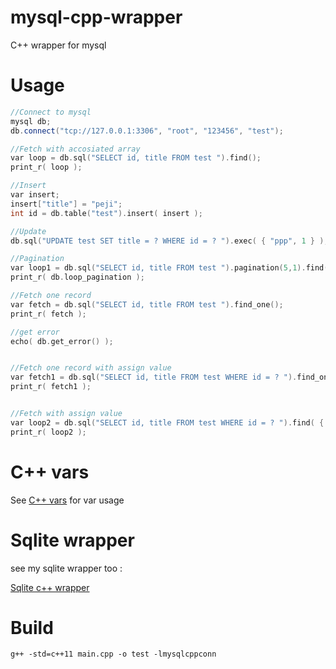 # mysql-cpp-wrapper
C++ wrapper for mysql

# Usage

```c++
//Connect to mysql
mysql db;
db.connect("tcp://127.0.0.1:3306", "root", "123456", "test");

//Fetch with accosiated array
var loop = db.sql("SELECT id, title FROM test ").find();
print_r( loop );

//Insert
var insert;
insert["title"] = "peji";
int id = db.table("test").insert( insert );

//Update
db.sql("UPDATE test SET title = ? WHERE id = ? ").exec( { "ppp", 1 } );

//Pagination
var loop1 = db.sql("SELECT id, title FROM test ").pagination(5,1).find();
print_r( db.loop_pagination );

//Fetch one record
var fetch = db.sql("SELECT id, title FROM test ").find_one();
print_r( fetch );

//get error
echo( db.get_error() );


//Fetch one record with assign value
var fetch1 = db.sql("SELECT id, title FROM test WHERE id = ? ").find_one( { 1 } );
print_r( fetch1 );


//Fetch with assign value
var loop2 = db.sql("SELECT id, title FROM test WHERE id = ? ").find( { 1 } );
print_r( loop2 );
```

# C++ vars
See [C++ vars](https://github.com/pejman-hkh/cpp-vars) for var usage

# Sqlite wrapper
see my sqlite wrapper too :

[Sqlite c++ wrapper](https://github.com/pejman-hkh/sqlite-cpp-wrapper)


# Build
```
g++ -std=c++11 main.cpp -o test -lmysqlcppconn
```

